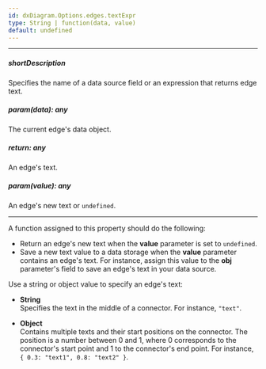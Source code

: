 ```yaml
---
id: dxDiagram.Options.edges.textExpr
type: String | function(data, value)
default: undefined
---
```

---
##### shortDescription
Specifies the name of a data source field or an expression that returns edge text.

##### param(data): any
The current edge's data object.

##### return: any
An edge's text.

##### param(value): any
An edge's new text or `undefined`.

---
A function assigned to this property should do the following:

* Return an edge's new text when the **value** parameter is set to `undefined`.
* Save a new text value to a data storage when the **value** parameter contains an edge's text. For instance, assign this value to the **obj** parameter's field to save an edge's text in your data source.

Use a string or object value to specify an edge's text:

- **String**  
Specifies the text in the middle of a connector. For instance, `"text"`.

- **Object**  
Contains multiple texts and their start positions on the connector. The position is a number between 0 and 1, where 0 corresponds to the connector's start point and 1 to the connector's end point. For instance, `{ 0.3: "text1", 0.8: "text2" }`.

